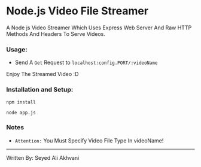 # Node.js Video File Streamer
A Node js Video Streamer Which Uses Express Web Server And Raw HTTP Methods And Headers To Serve Videos.

### Usage:
- Send A `Get` Request to 
`localhost:config.PORT/:videoName`

Enjoy The Streamed Video :D

### Installation and Setup:
`npm install`

`node app.js`


### Notes
- `Attention:` You Must Specify Video File Type In videoName!



---
Written By: Seyed Ali Akhvani
